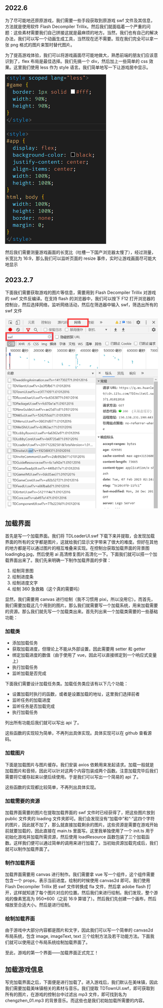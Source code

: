 ## 2022.6

为了尽可能地还原原游戏，我们需要一些手段获取到原游戏 swf 文件及其信息，方法就是使用软件 Flash Decompiler Trillix。然后我们就面临着一个严重的问题：这些素材需要我们自己拼接这就是最麻烦的地方。当然，我们也有自己的解决办法，我们可以写一个动画生成工具，当然现在还不需要。现在我们完全可以拿一张 png 格式的图片来暂时替代图片。

为了提高游戏体验，我们可以将游戏画面尽可能地做大，熟悉前端的朋友们应该意识到了，flex 布局是最佳选择。我们先搞一个 div，然后加上一些简单的 css 效果。这里我们使用 less 作为 style 语言。我们简单地写一下让游戏居中显示。

![1](./images/stage1/1.png)

然后我们需要测量游戏画面的长宽比（吐槽一下国产浏览器太慢了），经过测量，长宽比为 16:9，那么我们可以监听页面的 resize 事件，实时让游戏画面尽可能大地显示

## 2023.2.7

下面我们需要获取游戏的图片等信息，需要用到 Flash Decompiler Trillix 对游戏的 swf 文件反编译。在支持 flash 的浏览器中，我们可以按下 F12 打开浏览器的控制台，然后选择网络，监听网络活动，然后在筛选器中输入 swf，筛选出所有的 swf 文件

![2](./images/stage1/image.png)

## 加载界面

首先是写一个加载界面。我们将 TDLoaderUI.swf 下载下来并提取，会发现加载界面的所有的文字都是图片，这就给我们显示文字带来了很大的难度。但好在其他的地方都是可以通过图片的相互堆叠来实现。在控制台获取加载界面的背景图 loadingbg.jpg，然后使用 ai 高清修复图片高清化一下。下面我们就可以搭一个加载界面出来了。我们先来明确一下制作加载界面的步骤：

1. 绘制背景图
2. 绘制进度条
3. 绘制进度文字
4. 绘制 360 急救箱（这个真的需要吗）

显然，我们需要用 canvas 进行绘制（我不习惯用 pixi，所以没用它）。而首先，我们需要加载这几个用到的图片。那么我们就需要写一个加载系统，用来加载需要的资源。那么我们就先写一个加载类出来。首先列出来一个加载类需要的一些基础功能：

### 加载类

-   添加加载任务
-   获取加载进度，但理论上不能从外部设置，因此需要用 setter 和 getter
-   绑定加载进度的数值（由于使用了 vue，因此可以直接绑定到一个响应式变量上）
-   执行加载任务
-   监听加载是否完成

下面我们需要设计加载任务类。加载任务类应该有以下几个功能：

-   设置加载时执行的函数，或者是设置加载的地址，这里我们选择前者
-   监听任务的加载进度
-   监听任务是否加载完成
-   执行加载任务

列出所有功能后我们就可以写出 api 了。

这些函数的实现较为简单，不再列出具体实现。具体实现可以在 github 查看源码。

### 加载图片

下面是加载图片与图片缓存。我们安装 axios 依赖用来发起请求。加载一般就是加载图片和音频，因此可以针对这两个内容包装成两个函数。注意加载完毕后我们需要将它缓存起来以便后续使用。于是我们可以写出一个简易的 api 了。

这些函数的实现都比较简单，不再列出具体实现。

### 加载需要的资源

加载界面需要的图片在提取加载界面的 swf 文件时已经获得了，把这些图片放到 public 文件夹的 loading 文件夹即可。我们会发现没有“加载中”和“·”这四个字符的图片，因此就不加了，那么就直接加载剩余的图片。这些资源是需要在游戏开始前就要加载的，因此直接在 main.ts 里面写。这里我单独使用了一个 init.ts 用于初始化游戏并加载所需资源，然后使用 loadResource 函数包装了三个加载函数。这样我们便可以通过简单的调用来进行加载了。当初始资源加载完成后，我们就可以制作加载界面了。

### 制作加载界面

加载界面需要用 canvas 进行制作。我们需要拿 vue 写一个组件，这个组件需要包含一个 props，表示当前进度。绘制的时候使用 canvas2d 即可。我们使用 Flash Decompiler Trillix 把 swf 文件转换成 fla 文件，然后拿 adobe flash 打开，这样就知道了每个图片对应的位置。然后我们来进行绘制。我们发现，整个游戏的像素宽高为 950\*600（之前 16:9 算错了）。然后我们先创建一个画布，然后缩放至合适大小。然后是进行绘制。

### 绘制加载界面

由于游戏中大部分内容都是图片和文字，因此我们可以写一个简单的 canvas2d 布局系统，包含 image, imageText, text 三个绘制方法及若干功能方法。下面我们就可以使用这个布局系统绘制加载界面了。

至此，游戏的第一个界面——加载界面正式完工！

## 加载游戏信息

写完加载界面之后，下面便是进行加载了。进入游戏后，我们默认在美味镇，因此我们需要加载美味镇相关的素材与音乐。我们提取 TDTownUI.swf，即可获取到所有的图片，在游戏的控制台中过滤出 mp3 文件，即可找到名为 chengzhen_01.mp3 的背景音乐。而这些也是我们初始加载所需要的内容。
